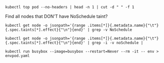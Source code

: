 ```kubectl top pod --no-headers | head -n 1 | cut -d " " -f 1```


Find all nodes that DON'T have NoSchedule taint?

```kubectl get node -o jsonpath='{range .items[*]}{.metadata.name}{"\t"}{.spec.taints[*].effect}{"\n"}{end}' | grep -v NoSchedule```

```kubectl get node -o jsonpath='{range .items[*]}{.metadata.name}{"\t"}{.spec.taints[*].effect}{"\n"}{end}' | grep -i -v noSchedule |```


```kubectl run busybox --image=busybox --restart=Never --rm -it -- env > envpod.yaml```
